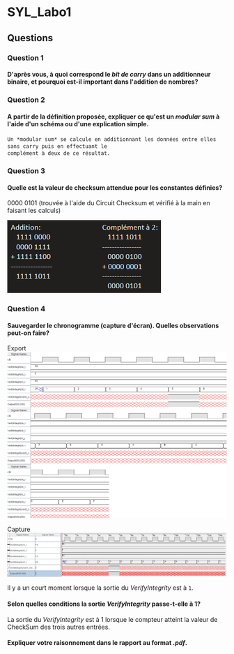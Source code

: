 # SYL_Labo1

## Questions

### Question 1

#### D'après vous, à quoi correspond le *bit de carry* dans un additionneur binaire, et pourquoi est-il important dans l'addition de nombres?

### Question 2

#### A partir de la définition proposée, expliquer ce qu'est un *modular sum* à l'aide d'un schéma ou d'une explication simple.

```
Un *modular sum* se calcule en additionnant les données entre elles sans carry puis en effectuant le
complément à deux de ce résultat.
```

### Question 3

#### Quelle est la valeur de checksum attendue pour les constantes définies?

0000 0101 (trouvée à l'aide du Circuit Checksum et vérifié à la main en faisant les calculs)

![Vérification](Verification.png)

### Question 4

#### Sauvegarder le chronogramme (capture d'écran). Quelles observations peut-on faire?

Export
![Export](Chronogramme.png)

Capture
![Capture](ChronogrammeCapture.png)

Il y a un court moment lorsque la sortie du *VerifyIntegrity* est à ```1```.

#### Selon quelles conditions la sortie *VerifyIntegrity* passe-t-elle à 1?

La sortie du *VerifyIntegrity* est à 1 lorsque le compteur atteint la valeur de CheckSum des trois autres entrées.

#### Expliquer votre raisonnement dans le rapport au format *.pdf*.
